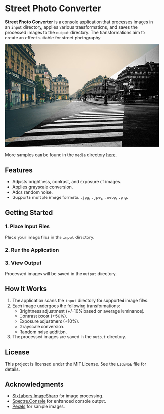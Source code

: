 # Street Photo Converter  

**Street Photo Converter** is a console application that processes images in an `input` directory, applies various transformations, and saves the processed images to the `output` directory. The transformations aim to create an effect suitable for street photography.

![Sample](media/sample-04.jpeg)

More samples can be found in the `media` directory [here](media/).

## Features  
- Adjusts brightness, contrast, and exposure of images.  
- Applies grayscale conversion.  
- Adds random noise.  
- Supports multiple image formats: `.jpg`, `.jpeg`, `.webp`, `.png`.  

## Getting Started  

### 1. Place Input Files  
Place your image files in the `input` directory.  

### 2. Run the Application

### 3. View Output  
Processed images will be saved in the `output` directory.  

## How It Works  
1. The application scans the `input` directory for supported image files.  
2. Each image undergoes the following transformations:  
   - Brightness adjustment (+/-10% based on average luminance).  
   - Contrast boost (+50%).  
   - Exposure adjustment (+10%).  
   - Grayscale conversion.  
   - Random noise addition.
3. The processed images are saved in the `output` directory.  

## License  
This project is licensed under the MIT License. See the `LICENSE` file for details.  

## Acknowledgments  
- [SixLabors.ImageSharp](https://github.com/SixLabors/ImageSharp) for image processing.  
- [Spectre.Console](https://github.com/spectresystems/spectre.console) for enhanced console output.
- [Pexels](https://www.pexels.com/) for sample images.